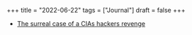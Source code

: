 +++
title = "2022-06-22"
tags = ["Journal"]
draft = false
+++

-   [The surreal case of a CIAs hackers revenge](https://www.newyorker.com/magazine/2022/06/13/the-surreal-case-of-a-cia-hackers-revenge/amp)